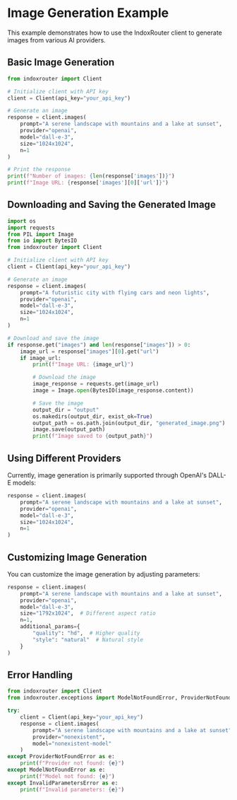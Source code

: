 # Image Generation Example

This example demonstrates how to use the IndoxRouter client to generate images from various AI providers.

## Basic Image Generation

```python
from indoxrouter import Client

# Initialize client with API key
client = Client(api_key="your_api_key")

# Generate an image
response = client.images(
    prompt="A serene landscape with mountains and a lake at sunset",
    provider="openai",
    model="dall-e-3",
    size="1024x1024",
    n=1
)

# Print the response
print(f"Number of images: {len(response['images'])}")
print(f"Image URL: {response['images'][0]['url']}")
```

## Downloading and Saving the Generated Image

```python
import os
import requests
from PIL import Image
from io import BytesIO
from indoxrouter import Client

# Initialize client with API key
client = Client(api_key="your_api_key")

# Generate an image
response = client.images(
    prompt="A futuristic city with flying cars and neon lights",
    provider="openai",
    model="dall-e-3",
    size="1024x1024",
    n=1
)

# Download and save the image
if response.get("images") and len(response["images"]) > 0:
    image_url = response["images"][0].get("url")
    if image_url:
        print(f"Image URL: {image_url}")

        # Download the image
        image_response = requests.get(image_url)
        image = Image.open(BytesIO(image_response.content))

        # Save the image
        output_dir = "output"
        os.makedirs(output_dir, exist_ok=True)
        output_path = os.path.join(output_dir, "generated_image.png")
        image.save(output_path)
        print(f"Image saved to {output_path}")
```

## Using Different Providers

Currently, image generation is primarily supported through OpenAI's DALL-E models:

```python
response = client.images(
    prompt="A serene landscape with mountains and a lake at sunset",
    provider="openai",
    model="dall-e-3",
    size="1024x1024",
    n=1
)
```

## Customizing Image Generation

You can customize the image generation by adjusting parameters:

```python
response = client.images(
    prompt="A serene landscape with mountains and a lake at sunset",
    provider="openai",
    model="dall-e-3",
    size="1792x1024",  # Different aspect ratio
    n=1,
    additional_params={
        "quality": "hd",  # Higher quality
        "style": "natural"  # Natural style
    }
)
```

## Error Handling

```python
from indoxrouter import Client
from indoxrouter.exceptions import ModelNotFoundError, ProviderNotFoundError, InvalidParametersError

try:
    client = Client(api_key="your_api_key")
    response = client.images(
        prompt="A serene landscape with mountains and a lake at sunset",
        provider="nonexistent",
        model="nonexistent-model"
    )
except ProviderNotFoundError as e:
    print(f"Provider not found: {e}")
except ModelNotFoundError as e:
    print(f"Model not found: {e}")
except InvalidParametersError as e:
    print(f"Invalid parameters: {e}")
```
